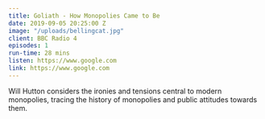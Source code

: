 ```yaml
---
title: Goliath - How Monopolies Came to Be
date: 2019-09-05 20:25:00 Z
image: "/uploads/bellingcat.jpg"
client: BBC Radio 4
episodes: 1
run-time: 28 mins
listen: https://www.google.com
link: https://www.google.com
---
```


Will Hutton considers the ironies and tensions central to modern monopolies, tracing the history of monopolies and public attitudes towards them.